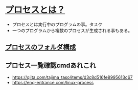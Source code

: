 # [プロセスとは？](https://eng-entrance.com/linux-process)
- プロセスとは実行中のプログラムの事。タスク
- 一つのプログラムから複数のプロセスが生成される事もある。

## [プロセスのフォルダ構成](https://linuc.org/study/knowledge/530/)

## プロセス一覧確認cmdあれこれ
- https://qiita.com/tajima_taso/items/d3c8d516fe8995613c67
- https://eng-entrance.com/linux-process
